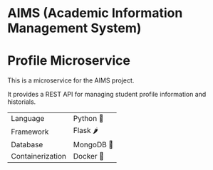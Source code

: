 
# AIMS (Academic Information Management System)

# Profile Microservice

This is a microservice for the AIMS project.

It provides a REST API for managing student profile information and historials.

|                  |                   |
| ---------------- | ----------------- |
| Language         | Python 🐍         |
| Framework        | Flask  🌶         |
| Database         | MongoDB 🍃        |
| Containerization | Docker 🐳         |
